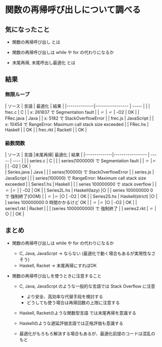 # 関数の再帰呼び出しについて調べる

## 気になったこと
	
* 関数の再帰呼び出し とは

* 関数の再帰呼び出しは while や for の代わりになるか

* 末尾再帰, 末尾呼出し最適化 とは



## 結果


### 無限ループ


| ソース         | 言語             | 最適化 | 結果 |
|--------------|----------------- | ----- |      |
| frec.c       | C                |       | x: 261837 で Segmentation fault |
| 〃           | 〃                | -O2   | OK |
| FRec.java    | Java             |       | x: 5182 で StackOverflowError |
| frec.js      | JavaScript       |       | x: 10454 で RangeError: Maximum call stack size exceeded |
| FRec.hs      | Haskell          |       | OK |
| frec.rkt     | Racketl          |       | OK |
	
	

		
### 級数関数

| ソース         | 言語             |末尾再帰| 最適化 | 結果 |
|--------------|----------------- | ----- | ---- |      |
| series.c     | C                |       |      | series(1000000) で Segmentation fault |
| 〃            |〃                |      | -O2   | OK  |  
| Series.java  | Java             |       |      | series(100000) で StackOverflowError |
| series.js    | JavaScript       |       |      | series(100000) で RangeError: Maximum call stack size exceeded  |
| Series1.hs   | Haskell          |       |      | series 100000000 で stack overflow |
| 〃            |〃                 |      | -O2  | OK  |
| Series2L.hs  | Haskell(lazy)    |○      |      | series 100000000 0 で 強制終了(OOM) |
| 〃            |〃                |○      | -O2  | OK |
| Series2S.hs  | Haskell(strict)  |○      |      | series 100000000 0 時間かかるけど OK |
| 〃            |〃                |○      | -O2  | OK |
| series1.rkt  | Racket           |       |      | (series 1000000000) で 強制終了 |
| series2.rkt  | 〃               |○     |       | OK |



	
	
## まとめ


  * 関数の再帰呼び出しは while や for の代わりになるか
    * C, Java, JavaScrpt -> ならない (最適化で動く場合もあるが実用性なさそう)
    * Haskell, Racket -> 末尾再帰にすればOK

	
  * 関数の再帰呼び出しを使うときに注意すること

    * C, Java, JavaScrpt のような一般的な言語では Stack Overflow に注意
      * より安全、高効率な代替手段を検討する
      * どうしても使う場合は再帰回数の上限に注意する

    * Haskell, Racketのような関数型言語 では末尾再帰を意識する

    * Haskellのような遅延評価言語では正格評価も意識する

    * 最適化がもろもろ解決する場合もあるが、最適化前提のコードは混乱のもと
